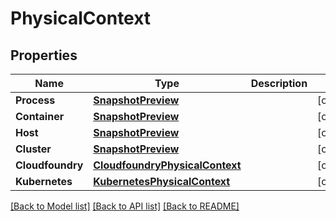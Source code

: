 # PhysicalContext

## Properties

Name | Type | Description | Notes
------------ | ------------- | ------------- | -------------
**Process** | [**SnapshotPreview**](SnapshotPreview.md) |  | [optional] 
**Container** | [**SnapshotPreview**](SnapshotPreview.md) |  | [optional] 
**Host** | [**SnapshotPreview**](SnapshotPreview.md) |  | [optional] 
**Cluster** | [**SnapshotPreview**](SnapshotPreview.md) |  | [optional] 
**Cloudfoundry** | [**CloudfoundryPhysicalContext**](CloudfoundryPhysicalContext.md) |  | [optional] 
**Kubernetes** | [**KubernetesPhysicalContext**](KubernetesPhysicalContext.md) |  | [optional] 

[[Back to Model list]](../README.md#documentation-for-models) [[Back to API list]](../README.md#documentation-for-api-endpoints) [[Back to README]](../README.md)


